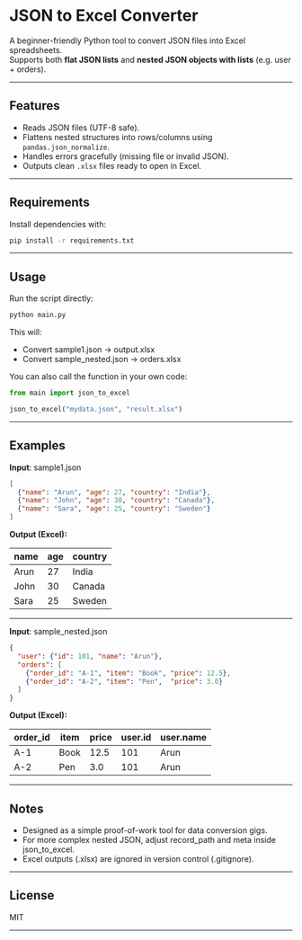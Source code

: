 # JSON to Excel Converter

A beginner-friendly Python tool to convert JSON files into Excel spreadsheets.  
Supports both **flat JSON lists** and **nested JSON objects with lists** (e.g. user + orders).

---

## Features
- Reads JSON files (UTF-8 safe).
- Flattens nested structures into rows/columns using `pandas.json_normalize`.
- Handles errors gracefully (missing file or invalid JSON).
- Outputs clean `.xlsx` files ready to open in Excel.

---

## Requirements
Install dependencies with:

```bash
pip install -r requirements.txt
```
---

## **Usage**

Run the script directly:

```bash
python main.py
```

This will:

- Convert sample1.json → output.xlsx
- Convert sample_nested.json → orders.xlsx


You can also call the function in your own code:
```python
from main import json_to_excel

json_to_excel("mydata.json", "result.xlsx")
```

---

## **Examples**

**Input**: sample1.json

```json
[
  {"name": "Arun", "age": 27, "country": "India"},
  {"name": "John", "age": 30, "country": "Canada"},
  {"name": "Sara", "age": 25, "country": "Sweden"}
]
```

**Output (Excel):**

| name | age | country |
|------|-----|---------|
| Arun | 27  | India   |
| John | 30  | Canada  |
| Sara | 25  | Sweden  |



---

**Input**: sample_nested.json

```json
{
  "user": {"id": 101, "name": "Arun"},
  "orders": [
    {"order_id": "A-1", "item": "Book", "price": 12.5},
    {"order_id": "A-2", "item": "Pen",  "price": 3.0}
  ]
}
```

**Output (Excel):**

| order_id | item | price | user.id | user.name |
|----------|------|-------|---------|-----------|
| A-1      | Book | 12.5  | 101     | Arun      |
| A-2      | Pen  | 3.0   | 101     | Arun      |


---

## **Notes**

- Designed as a simple proof-of-work tool for data conversion gigs.
- For more complex nested JSON, adjust record_path and meta inside json_to_excel.
- Excel outputs (.xlsx) are ignored in version control (.gitignore).



---

## **License**

MIT

---